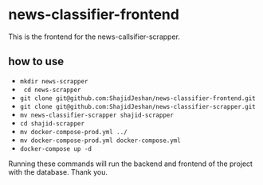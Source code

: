 # news-classifier-frontend
This is the frontend for the news-callsifier-scrapper.

## how to use 

- `mkdir news-scrapper`
- ` cd news-scrapper`
- `git clone git@github.com:ShajidJeshan/news-classifier-frontend.git`
- `git clone git@github.com:ShajidJeshan/news-classifier-scrapper.git`
- `mv news-classifier-scrapper shajid-scrapper`
- `cd shajid-scrapper`
- `mv docker-compose-prod.yml ../`
- `mv docker-compose-prod.yml docker-compose.yml`
- `docker-compose up -d`

Running these commands will run the backend and frontend of the project with the database. Thank you. 
